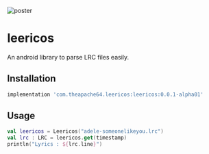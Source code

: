 ![poster](https://dummyimage.com/800x400/000/fff.png&text=leericos)

# leericos
An android library to parse LRC files easily.

## Installation

```groovy
implementation 'com.theapache64.leericos:leericos:0.0.1-alpha01'
```

## Usage

```kotlin
val leericos = Leericos("adele-someonelikeyou.lrc")
val lrc : LRC = leericos.get(timestamp)
println("Lyrics : ${lrc.line}")
```
